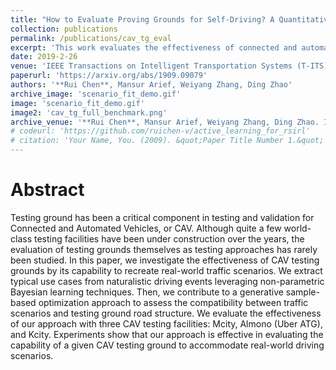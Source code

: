 ```yaml
---
title: "How to Evaluate Proving Grounds for Self-Driving? A Quantitative Approach"
collection: publications
permalink: /publications/cav_tg_eval
excerpt: 'This work evaluates the effectiveness of connected and automated vehicle testing grounds in terms of their capability to accomodate real-world driving scenarios, which are extracted from naturalistic driving data via Hierarchical Dirichlet Process Hidden Markov Model (HDP-HMM).'
date: 2019-2-26
venue: 'IEEE Transactions on Intelligent Transportation Systems (T-ITS) (In Review)'
paperurl: 'https://arxiv.org/abs/1909.09079'
authors: '**Rui Chen**, Mansur Arief, Weiyang Zhang, Ding Zhao'
archive_image: 'scenario_fit_demo.gif'
image: 'scenario_fit_demo.gif'
image2: 'cav_tg_full_benchmark.png'
archive_venue: '**Rui Chen**, Mansur Arief, Weiyang Zhang, Ding Zhao. In *IEEE Transactions on Intelligent Transportation Systems (T-ITS) (In Review)*, 2019'
# codeurl: 'https://github.com/ruichen-v/active_learning_for_rsirl'
# citation: 'Your Name, You. (2009). &quot;Paper Title Number 1.&quot; <i>Journal 1</i>. 1(1).'
---
```

# Abstract
Testing ground has been a critical component in testing and validation for Connected and Automated Vehicles, or CAV. Although quite a few world-class testing facilities have been under construction over the years, the evaluation of testing grounds themselves as testing approaches has rarely been studied. In this paper, we investigate the effectiveness of CAV testing grounds by its capability to recreate real-world traffic scenarios. We extract typical use cases from naturalistic driving events leveraging non-parametric Bayesian learning techniques. Then, we contribute to a generative sample-based optimization approach to assess the compatibility between traffic scenarios and testing ground road structure. We evaluate the effectiveness of our approach with three CAV testing facilities: Mcity, Almono (Uber ATG), and Kcity. Experiments show that our approach is effective in evaluating the capability of a given CAV testing ground to accommodate real-world driving scenarios.
 
<!-- [Download paper here](https://arxiv.org/abs/1909.07843) -->
